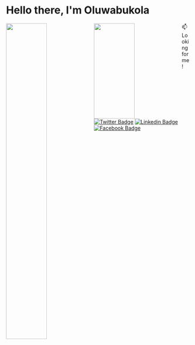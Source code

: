 # Hello there, I'm Oluwabukola
<img align="left" width="47%" src="https://github-readme-stats.vercel.app/api?username=Bukkiee20&theme=nightowl&show_icons=true" />
<img align="left" width="47%" height="260vh" src="https://github-readme-stats.vercel.app/api/top-langs/?username=Bukkiee20&theme=nightowl&show_icons=true" />

:mailbox: Looking for me!

[![Twitter Badge](https://img.shields.io/badge/-@AdeyooyeB-1ca0f1?style=flat&labelColor=1ca0f1&logo=twitter&logoColor=white)](https://twitter.com/eni4sure) [![Linkedin Badge](https://img.shields.io/badge/-Oluwabukola_Adeyooye-0e76a8?style=flat&labelColor=0e76a8&logo=linkedin&logoColor=white)](https://www.linkedin.com/in/oluwabukola-adeyooye-761a54204/)  [![Facebook Badge](https://img.shields.io/badge/-@adeyooye.victoria-3b5998?style=flat&labelColor=3b5998&logo=facebook&logoColor=white)](https://facebook.com/adeyooye.victoria)
